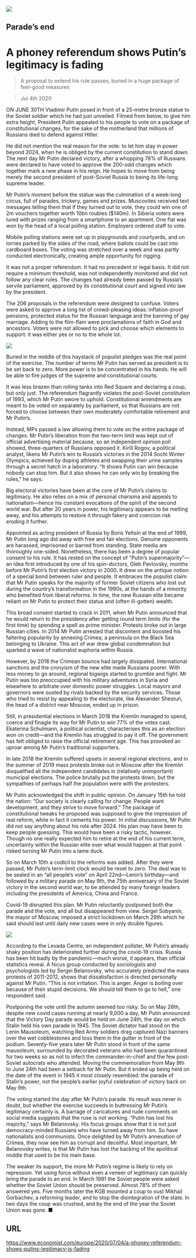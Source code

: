 ![](./images/20200704_EUP004.jpg)

## Parade’s end

# A phoney referendum shows Putin’s legitimacy is fading

> A proposal to extend his rule passes, buried in a huge package of feel-good measures

> Jul 4th 2020

ON JUNE 30TH Vladimir Putin posed in front of a 25-metre bronze statue to the Soviet soldier which he had just unveiled. Filmed from below, to give him extra height, President Putin appealed to his people to vote on a package of constitutional changes, for the sake of the motherland that millions of Russians died to defend against Hitler.

He did not mention the real reason for the vote: to let him stay in power beyond 2024, when he is obliged by the current constitution to stand down. The next day Mr Putin declared victory, after a whopping 78% of Russians were declared to have voted to approve the 200-odd changes which together mark a new phase in his reign. He hopes to move from being merely the second president of post-Soviet Russia to being its life-long supreme leader.

Mr Putin’s moment before the statue was the culmination of a week-long circus, full of parades, trickery, games and prizes. Muscovites received text messages telling them that if they turned out to vote, they could win one of 2m vouchers together worth 10bn roubles ($140m). In Siberia voters were lured with prizes ranging from a smartphone to an apartment. One flat was won by the head of a local polling station. Employers ordered staff to vote.

Mobile polling stations were set up in playgrounds and courtyards, and on lorries parked by the sides of the road, where ballots could be cast into cardboard boxes. The voting was stretched over a week and was partly conducted electronically, creating ample opportunity for rigging.

It was not a proper referendum. It had no precedent or legal basis. It did not require a minimum threshold, was not independently monitored and did not follow any clear rules. The changes had already been passed by Russia’s servile parliament, approved by its constitutional court and signed into law by the president.

The 206 proposals in the referendum were designed to confuse. Voters were asked to approve a long list of crowd-pleasing ideas: inflation-proof pensions, protected status for the Russian language and the banning of gay marriage. Adding to the flim-flam were proclamations of faith in God and ancestors. Voters were not allowed to pick and choose which elements to support: it was either yes or no to the whole lot.



![](./images/20200704_EUC274.png)

Buried in the middle of this haystack of populist pledges was the real point of the exercise. The number of terms Mr Putin has served as president is to be set back to zero. More power is to be concentrated in his hands. He will be able to fire judges of the supreme and constitutional courts.

It was less brazen than rolling tanks into Red Square and declaring a coup, but only just. The referendum flagrantly violates the post-Soviet constitution of 1993, which Mr Putin swore to uphold. Constitutional amendments are meant to be voted on separately by parliament, so that Russians are not forced to choose between their own moderately comfortable retirement and Mr Putin’s.

Instead, MPs passed a law allowing them to vote on the entire package of changes. Mr Putin’s liberation from the two-term limit was kept out of official advertising material because, so an independent opinion poll showed, three-quarters of Russians opposed it. Kirill Rogov, a political analyst, likens Mr Putin’s win to Russia’s victories in the 2014 Sochi Winter Olympics, achieved by doping athletes and swapping their urine samples through a secret hatch in a laboratory. “It shows Putin can win because nobody can stop him. But it also shows he can only win by breaking the rules,” he says.

Big electoral victories have been at the core of Mr Putin’s claims to legitimacy. He also relies on a mix of personal charisma and appeals to nationalism—hence his constant evocations of the spirit of the second world war. But after 20 years in power, his legitimacy appears to be melting away, and his attempts to restore it through fakery and coercion risk eroding it further.

Appointed as acting president of Russia by Boris Yeltsin at the end of 1999, Mr Putin long ago did away with free and fair elections. Genuine opponents are harassed, imprisoned or barred from standing. State media are thoroughly one-sided. Nonetheless, there has been a degree of popular consent to his rule. It has rested on the concept of “Putin’s supermajority”—an idea first introduced by one of his spin-doctors, Gleb Pavlovsky, months before Mr Putin’s first election victory in 2000. It drew on the antique notion of a special bond between ruler and people. It embraces the populist claim that Mr Putin speaks for the majority of former Soviet citizens who lost out during the country’s transformation in the 1990s, at the hands of a minority who benefited from liberal reforms. In time, the new Russian elite became reliant on Mr Putin to protect their status and (often ill-gotten) wealth.

This broad consent started to crack in 2011, when Mr Putin announced that he would return to the presidency after getting round term limits (for the first time) by spending a spell as prime minister. Protests broke out in large Russian cities. In 2014 Mr Putin arrested that discontent and boosted his faltering popularity by annexing Crimea, a peninsula on the Black Sea belonging to Ukraine. This act of war drew global condemnation but sparked a wave of nationalist euphoria within Russia.

However, by 2018 the Crimean bounce had largely dissipated. International sanctions and the cronyism of the new elite made Russians poorer. With less money to go around, regional bigwigs started to grumble and fight. Mr Putin was too preoccupied with his military adventures in Syria and elsewhere to arbitrate over domestic power struggles. Local mayors and governors were ousted by rivals backed by the security services. Those who tried to resist by appealing to the electorate, like Alexander Shestun, the head of a district near Moscow, ended up in prison.

Still, in presidential elections in March 2018 the Kremlin managed to spend, coerce and finagle its way for Mr Putin to win 77% of the votes cast. Ekaterina Schulmann, a political scientist, characterises this as an election won on credit—and the Kremlin has struggled to pay it off. The government has felt obliged to raise the official retirement age. This has provoked an uproar among Mr Putin’s traditional supporters.

In late 2018 the Kremlin suffered upsets in several regional elections, and in the summer of 2019 mass protests broke out in Moscow after the Kremlin disqualified all the independent candidates in (relatively unimportant) municipal elections. The police brutally put the protests down, but the sympathies of perhaps half the population were with the protesters.

Mr Putin acknowledged the shift in public opinion. On January 15th he told the nation: “Our society is clearly calling for change. People want development, and they strive to move forward.” The package of constitutional tweaks he proposed was supposed to give the impression of real reform, while in fact it cements his power. In initial discussions, Mr Putin did not say anything about his role after 2024. His plan may have been to keep people guessing. This would have been a risky tactic, however. Though no one really expected him to retire at the end of his current term, uncertainty within the Russian elite over what would happen at that point risked turning Mr Putin into a lame duck.

So on March 10th a codicil to the reforms was added. After they were passed, Mr Putin’s term-limit clock would be reset to zero. The deal was to be sealed in an “all people’s vote” on April 22nd—Lenin’s birthday—and followed by a military parade on May 9th, the 75th anniversary of the Soviet victory in the second world war, to be attended by many foreign leaders including the presidents of America, China and France.

Covid-19 disrupted this plan. Mr Putin reluctantly postponed both the parade and the vote, and all but disappeared from view. Sergei Sobyanin, the mayor of Moscow, imposed a strict lockdown on March 29th which he said should last until daily new cases were in only double figures.



![](./images/20200704_EUP002.jpg)

According to the Levada Centre, an independent pollster, Mr Putin’s already shaky position has deteriorated further during the covid-19 crisis. Russia has been hit badly by the pandemic—much worse, it appears, than official statistics reveal. A focus group conducted by sociologists and psychologists led by Sergei Belanovsky, who accurately predicted the mass protests of 2011-2012, shows that dissatisfaction is directed personally against Mr Putin. “This is not irritation. This is anger. Anger is boiling over because of their stupid decisions. We should tell them to go to hell,” one respondent said.

Postponing the vote until the autumn seemed too risky. So on May 26th, despite new covid cases running at nearly 9,000 a day, Mr Putin announced that the Victory Day parade would be held on June 24th, the day on which Stalin held his own parade in 1945. The Soviet dictator had stood on the Lenin Mausoleum, watching Red Army soldiers drag captured Nazi banners over the wet cobblestones and toss them in the gutter in front of the podium. Seventy-five years later Mr Putin stood in front of the same mausoleum, surrounded by decorated veterans who had been quarantined for two weeks so as not to infect the commander-in-chief and the few post-Soviet autocrats who attended. Moving the commemoration from May 9th to June 24th had been a setback for Mr Putin. But it ended up being held on the date of the event in 1945 it most closely resembled: the parade of Stalin’s power, not the people’s earlier joyful celebration of victory back on May 9th.

The voting started the day after Mr Putin’s parade. Its result was never in doubt, but whether the exercise succeeds in buttressing Mr Putin’s legitimacy certainly is. A barrage of caricatures and rude comments on social media suggests that the ruse is not working. “Putin has lost his majority,” says Mr Belanovsky. His focus groups show that it is not just democracy-minded Russians who have turned away from him. So have nationalists and communists. Once delighted by Mr Putin’s annexation of Crimea, they now see him as corrupt and deceitful. Most important, Mr Belanovsky writes, is that Mr Putin has lost the backing of the apolitical middle that used to be his main base.

The weaker its support, the more Mr Putin’s regime is likely to rely on repression. Yet using force without even a veneer of legitimacy can quickly bring the parade to an end. In March 1991 the Soviet people were asked whether the Soviet Union should be preserved. Almost 78% of them answered yes. Five months later the KGB mounted a coup to oust Mikhail Gorbachev, a reforming leader, and to stop the disintegration of the state. In two days the coup was crushed, and by the end of the year the Soviet Union was gone. ■

## URL

https://www.economist.com/europe/2020/07/04/a-phoney-referendum-shows-putins-legitimacy-is-fading
